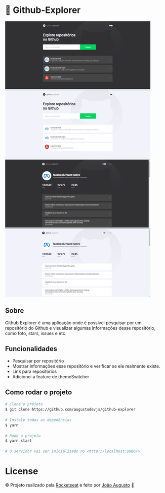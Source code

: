 # :rocket: Github-Explorer

<p align="left">
   <img src="/github/photo-1.png" width="470"/>
   <img src="/github/photo-2.png" width="470"/>
   <img src="/github/photo-3.png" width="470"/>
   <img src="/github/photo-4.png" width="470"/>
</p>

## Sobre

Github Explorer é uma aplicação onde é possível pesquisar por um repositório do Github e visualizar algumas informações desse repositório, como foto, stars, issues e etc.

## Funcionalidades

- Pesquisar por repositório
- Mostrar informações esse repositório e verificar se ele realmente existe.
- Link para repositórios
- Adicionei a feature de themeSwitcher

## Como rodar o projeto
```bash
# Clone o projeto
$ git clone https://github.com/augustodevjs/github-explorer

# Instale todas as depedências
$ yarn

# Rode o projeto
$ yarn start

# O servidor vai ser inicializado no <http://localhost:8080/>
```

# License
© Projeto realizado pela [Rocketseat](https://www.linkedin.com/school/rocketseat/) e feito por [João Augusto](https://www.linkedin.com/in/joaoaugustodevjs/) 🤝

